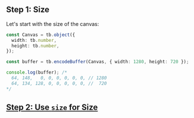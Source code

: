 ## Step 1: Size

Let's start with the size of the canvas:

```ts
const Canvas = tb.object({
  width: tb.number,
  height: tb.number,
});

const buffer = tb.encodeBuffer(Canvas, { width: 1280, height: 720 });

console.log(buffer); /*
  64, 148,   0, 0, 0, 0, 0, 0, // 1280
  64, 134, 128, 0, 0, 0, 0, 0, //  720
*/
```

## [Step 2: Use `size` for Size](../step02/README.md)
